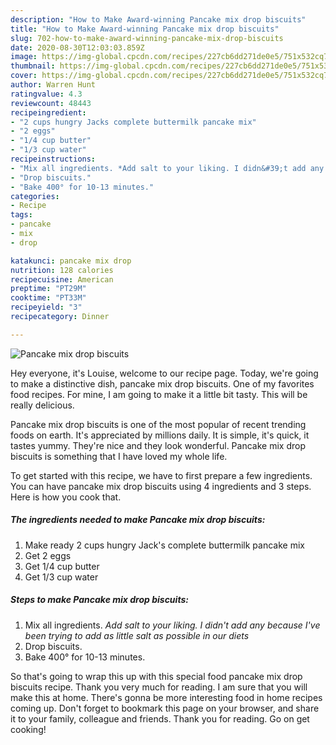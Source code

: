 ```yaml
---
description: "How to Make Award-winning Pancake mix drop biscuits"
title: "How to Make Award-winning Pancake mix drop biscuits"
slug: 702-how-to-make-award-winning-pancake-mix-drop-biscuits
date: 2020-08-30T12:03:03.859Z
image: https://img-global.cpcdn.com/recipes/227cb6dd271de0e5/751x532cq70/pancake-mix-drop-biscuits-recipe-main-photo.jpg
thumbnail: https://img-global.cpcdn.com/recipes/227cb6dd271de0e5/751x532cq70/pancake-mix-drop-biscuits-recipe-main-photo.jpg
cover: https://img-global.cpcdn.com/recipes/227cb6dd271de0e5/751x532cq70/pancake-mix-drop-biscuits-recipe-main-photo.jpg
author: Warren Hunt
ratingvalue: 4.3
reviewcount: 48443
recipeingredient:
- "2 cups hungry Jacks complete buttermilk pancake mix"
- "2 eggs"
- "1/4 cup butter"
- "1/3 cup water"
recipeinstructions:
- "Mix all ingredients. *Add salt to your liking. I didn&#39;t add any because I&#39;ve been trying to add as little salt as possible in our diets*"
- "Drop biscuits."
- "Bake 400° for 10-13 minutes."
categories:
- Recipe
tags:
- pancake
- mix
- drop

katakunci: pancake mix drop 
nutrition: 128 calories
recipecuisine: American
preptime: "PT29M"
cooktime: "PT33M"
recipeyield: "3"
recipecategory: Dinner

---
```



![Pancake mix drop biscuits](https://img-global.cpcdn.com/recipes/227cb6dd271de0e5/751x532cq70/pancake-mix-drop-biscuits-recipe-main-photo.jpg)

Hey everyone, it's Louise, welcome to our recipe page. Today, we're going to make a distinctive dish, pancake mix drop biscuits. One of my favorites food recipes. For mine, I am going to make it a little bit tasty. This will be really delicious.



Pancake mix drop biscuits is one of the most popular of recent trending foods on earth. It's appreciated by millions daily. It is simple, it's quick, it tastes yummy. They're nice and they look wonderful. Pancake mix drop biscuits is something that I have loved my whole life.


To get started with this recipe, we have to first prepare a few ingredients. You can have pancake mix drop biscuits using 4 ingredients and 3 steps. Here is how you cook that.

<!--inarticleads1-->

##### The ingredients needed to make Pancake mix drop biscuits:

1. Make ready 2 cups hungry Jack&#39;s complete buttermilk pancake mix
1. Get 2 eggs
1. Get 1/4 cup butter
1. Get 1/3 cup water




<!--inarticleads2-->

##### Steps to make Pancake mix drop biscuits:

1. Mix all ingredients. *Add salt to your liking. I didn&#39;t add any because I&#39;ve been trying to add as little salt as possible in our diets*
1. Drop biscuits.
1. Bake 400° for 10-13 minutes.




So that's going to wrap this up with this special food pancake mix drop biscuits recipe. Thank you very much for reading. I am sure that you will make this at home. There's gonna be more interesting food in home recipes coming up. Don't forget to bookmark this page on your browser, and share it to your family, colleague and friends. Thank you for reading. Go on get cooking!
